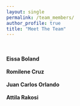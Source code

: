 ```yaml
---
layout: single
permalink: /team_members/
author_profile: true
title: "Meet The Team"
---
```


<br>
<br>
<strong>Eissa Boland</strong>
<br>
<br>
<strong>Romilene Cruz</strong>
<br>
<br>
<strong>Juan Carlos Orlando</strong>
<br>
<br>
<strong>Attila Rakosi</strong>
